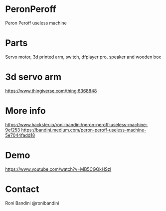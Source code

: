 # PeronPeroff
Peron Peroff useless machine

# Parts

Servo motor, 3d printed arm, switch, dfplayer pro, speaker and wooden box

# 3d servo arm

https://www.thingiverse.com/thing:6368848

# More info

https://www.hackster.io/roni-bandini/peron-peroff-useless-machine-9ef253
https://bandini.medium.com/peron-peroff-useless-machine-5e7044fadd18

# Demo

https://www.youtube.com/watch?v=MB5CGQkHSzI

# Contact

Roni Bandini
@ronibandini

